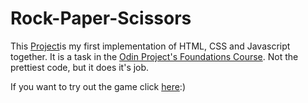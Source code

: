 # Rock-Paper-Scissors

This [Project](https://ank-ai.github.io/Rock-Paper-Scissors/)is my first implementation of HTML, CSS and Javascript together. 
It is a task in the [Odin Project's Foundations Course](https://www.theodinproject.com/paths).
Not the prettiest code, but it does it's job. 

If you want to try out the game click [here](https://ank-ai.github.io/Rock-Paper-Scissors/):)
